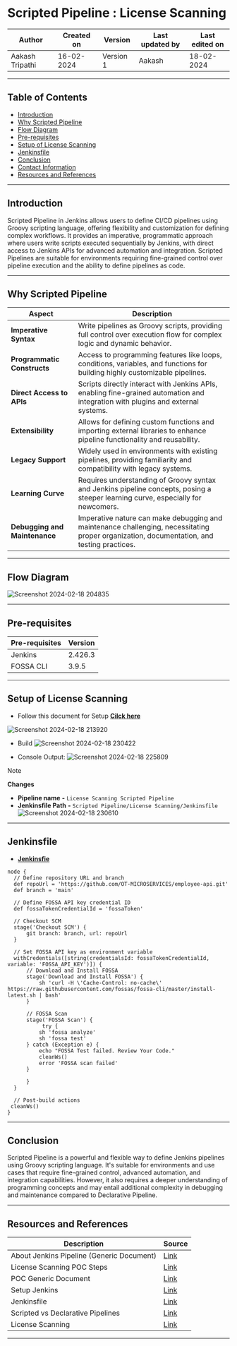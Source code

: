 # Scripted Pipeline : License Scanning



|   Author        |  Created on   |  Version   | Last updated by  | Last edited on |
| --------------- | --------------| -----------|----------------- | -------------- |
| Aakash Tripathi |  16-02-2024  |  Version 1 | Aakash  | 18-02-2024    |

***
## Table of Contents
+ [Introduction](#Introduction)
+ [Why Scripted Pipeline](#Why-Scripted-Pipeline)
+ [Flow Diagram](#Flow-Diagram)
+ [Pre-requisites](#Pre-requisites)
+ [Setup of License Scanning](#Setup-of-License-Scanning)
+ [Jenkinsfile](#Jenkinsfile)
+ [Conclusion](#Conclusion)
+ [Contact Information](#Contact-Information)
+ [Resources and References](#Resources-and-References)
  
***
## Introduction

Scripted Pipeline in Jenkins allows users to define CI/CD pipelines using Groovy scripting language, offering flexibility and customization for defining complex workflows. It provides an imperative, programmatic approach where users write scripts executed sequentially by Jenkins, with direct access to Jenkins APIs for advanced automation and integration. Scripted Pipelines are suitable for environments requiring fine-grained control over pipeline execution and the ability to define pipelines as code.

***
## Why Scripted Pipeline
| Aspect                    | Description                                                                                                                                                       |
|---------------------------|-------------------------------------------------------------------------------------------------------------------------------------------------------------------|
| **Imperative Syntax**        | Write pipelines as Groovy scripts, providing full control over execution flow for complex logic and dynamic behavior.                                           |
| **Programmatic Constructs**  | Access to programming features like loops, conditions, variables, and functions for building highly customizable pipelines.                                       |
| **Direct Access to APIs**    | Scripts directly interact with Jenkins APIs, enabling fine-grained automation and integration with plugins and external systems.                                 |
| **Extensibility**            | Allows for defining custom functions and importing external libraries to enhance pipeline functionality and reusability.                                          |
| **Legacy Support**           | Widely used in environments with existing pipelines, providing familiarity and compatibility with legacy systems.                                               |
| **Learning Curve**           | Requires understanding of Groovy syntax and Jenkins pipeline concepts, posing a steeper learning curve, especially for newcomers.                                |
| **Debugging and Maintenance** | Imperative nature can make debugging and maintenance challenging, necessitating proper organization, documentation, and testing practices. |   

***
## Flow Diagram  
![Screenshot 2024-02-18 204835](https://github.com/avengers-p7/Documentation/assets/156056344/8c5132c8-1901-4900-a222-18bd8109b8b3)



***
## Pre-requisites
| **Pre-requisites** | **Version** |
| ------------------ | ----------- |
| Jenkins | 2.426.3 | 
| FOSSA CLI | 3.9.5 |

***
## Setup of License Scanning
* Follow this document for Setup [**Cilck here**](https://github.com/avengers-p7/Documentation/blob/main/Application_CI/Implementation/GenericDoc/pipelinePOC.md)

![Screenshot 2024-02-18 213920](https://github.com/avengers-p7/Documentation/assets/156056344/95d8501d-c3ee-4046-a0f2-6e37b25a32aa)

* Build
![Screenshot 2024-02-18 230422](https://github.com/avengers-p7/Documentation/assets/156056344/c1f257f7-7c72-460e-b04b-0bdbfd2c137b)


* Console Output:
![Screenshot 2024-02-18 225809](https://github.com/avengers-p7/Documentation/assets/156056344/0422f193-3df8-4eb2-bd23-6986cf1bd1c5)



> [!NOTE]
> **Changes**
> *  **Pipeline name**       **-**  `License Scanning Scripted Pipeline`
> *  **Jenkinsfile Path**    **-**  `Scripted Pipeline/License Scanning/Jenkinsfile`  
![Screenshot 2024-02-18 230610](https://github.com/avengers-p7/Documentation/assets/156056344/24938ba3-af85-4f47-b897-ccc58a54b5f2)

***


## Jenkinsfile
  * [**Jenkinsfie**](https://github.com/CodeOps-Hub/Jenkinsfile/blob/main/Scripted%20Pipeline/Credential%20Scanning/Jenkinsfile)
  ```shell 
node {
    // Define repository URL and branch
    def repoUrl = 'https://github.com/OT-MICROSERVICES/employee-api.git'
    def branch = 'main'

    // Define FOSSA API key credential ID
    def fossaTokenCredentialId = 'fossaToken'

    // Checkout SCM
    stage('Checkout SCM') {
        git branch: branch, url: repoUrl
    }

    // Set FOSSA API key as environment variable
    withCredentials([string(credentialsId: fossaTokenCredentialId, variable: 'FOSSA_API_KEY')]) {
        // Download and Install FOSSA
        stage('Download and Install FOSSA') {
            sh 'curl -H \'Cache-Control: no-cache\' https://raw.githubusercontent.com/fossas/fossa-cli/master/install-latest.sh | bash'
        }

        // FOSSA Scan
        stage('FOSSA Scan') {
             try {
            sh 'fossa analyze'
            sh 'fossa test'
        } catch (Exception e) {
            echo "FOSSA Test failed. Review Your Code."
            cleanWs()
            error 'FOSSA scan failed'
        }
            
        }
    }

    // Post-build actions
   cleanWs()
}
```
***
## Conclusion

Scripted Pipeline is a powerful and flexible way to define Jenkins pipelines using Groovy scripting language. It's suitable for environments and use cases that require fine-grained control, advanced automation, and integration capabilities. However, it also requires a deeper understanding of programming concepts and may entail additional complexity in debugging and maintenance compared to Declarative Pipeline.

***
## Resources and References
|  **Description** |   **Source** |
| ---------------- | ------------ |
| About Jenkins Pipeline (Generic Document) | [Link](https://github.com/avengers-p7/Documentation/blob/main/Application_CI/Implementation/GenericDoc/jenkinsPipeline.md  ) |
| License Scanning POC Steps | [Link](https://github.com/avengers-p7/Documentation/blob/main/Application_CI/Design/02-%20Generic%20CI%20operation/License%20Scanning/License%20Scanning%20via%20FOSSA%20POC.md) |
| POC Generic Document | [Link](https://github.com/avengers-p7/Documentation/blob/main/Application_CI/Implementation/GenericDoc/pipelinePOC.md) |
| Setup Jenkins | [Link](https://github.com/avengers-p7/Documentation/blob/main/Application_CI/Implementation/GolangCI/Bug%20Analysis/Declarative%20Pipeline/Readme.md#Setup) |
| Jenkinsfile | [Link](https://github.com/avengers-p7/Jenkinsfile/blob/main/Declarative%20Pipeline/Python/Dependency_Scanning/Jenkinsfile) |
| Scripted vs Declarative Pipelines | [Link](https://www.baeldung.com/ops/jenkins-scripted-vs-declarative-pipelines) |
| License Scanning| [Link](https://github.com/avengers-p7/Documentation/blob/main/Application_CI/Design/02-%20Generic%20CI%20operation/License%20Scanning/README.md) |

***



